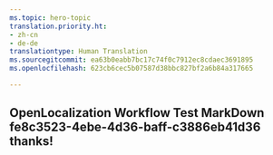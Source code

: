 ```yaml
---
ms.topic: hero-topic
translation.priority.ht:
- zh-cn
- de-de
translationtype: Human Translation
ms.sourcegitcommit: ea63b0eabb7bc17c74f0c7912ec8cdaec3691895
ms.openlocfilehash: 623cb6cec5b07587d38bbc827bf2a6b84a317665

---
```

## OpenLocalization Workflow Test MarkDown fe8c3523-4ebe-4d36-baff-c3886eb41d36 thanks!



<!--HONumber=Aug16_HO1-->


